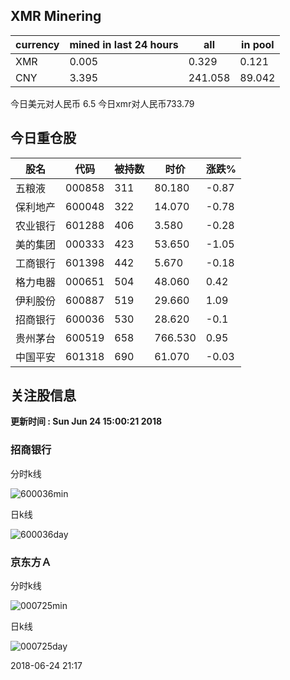 ## XMR Minering

|currency|mined in last 24 hours|all|in pool|
|---|---|---|---|
|XMR|0.005|0.329|0.121|
|CNY|3.395|241.058|89.042|

今日美元对人民币 6.5	今日xmr对人民币733.79


## 今日重仓股 

|股名|代码|被持数|时价|涨跌%|
|---|---|---|---|---|
|五粮液|000858|311|80.180|-0.87|
|保利地产|600048|322|14.070|-0.78|
|农业银行|601288|406|3.580|-0.28|
|美的集团|000333|423|53.650|-1.05|
|工商银行|601398|442|5.670|-0.18|
|格力电器|000651|504|48.060|0.42|
|伊利股份|600887|519|29.660|1.09|
|招商银行|600036|530|28.620|-0.1|
|贵州茅台|600519|658|766.530|0.95|
|中国平安|601318|690|61.070|-0.03|

## 关注股信息
**更新时间 : Sun Jun 24 15:00:21 2018**
### 招商银行 
分时k线

![600036min](http://image.sinajs.cn/newchart/min/n/sh600036.gif)

日k线

![600036day](http://image.sinajs.cn/newchart/daily/n/sh600036.gif)

### 京东方Ａ 
分时k线

![000725min](http://image.sinajs.cn/newchart/min/n/sz000725.gif)

日k线

![000725day](http://image.sinajs.cn/newchart/daily/n/sz000725.gif)

2018-06-24 21:17